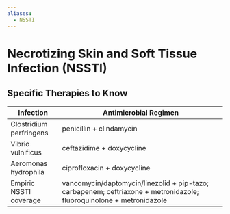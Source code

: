 ```yaml
---
aliases:
  - NSSTI
---
```

# Necrotizing Skin and Soft Tissue Infection (NSSTI)

## Specific Therapies to Know
| Infection               | Antimicrobial Regimen                                                                                                |
| ----------------------- | -------------------------------------------------------------------------------------------------------------------- |
| Clostridium perfringens | penicillin + clindamycin                                                                                             |
| Vibrio vulnificus       | ceftazidime + doxycycline                                                                                            |
| Aeromonas hydrophila    | ciprofloxacin + doxycycline                                                                                          |
| Empiric NSSTI coverage  | vancomycin/daptomycin/linezolid + pip-tazo; carbapenem; ceftriaxone + metronidazole; fluoroquinolone + metronidazole | 

